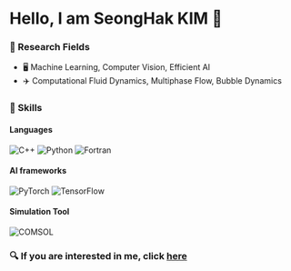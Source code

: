 # Hello, I am SeongHak KIM 👋

### 👀 Research Fields

- :desktop_computer: Machine Learning, Computer Vision, Efficient AI
- :airplane: Computational Fluid Dynamics, Multiphase Flow, Bubble Dynamics

### 💪 Skills
#### Languages
<img alt="C++" src ="https://img.shields.io/badge/C++-00599C.svg?&style=for-the-badge&logo=C%2B%2B&logoColor=white"/> <img alt="Python" src ="https://img.shields.io/badge/Python-3776AB.svg?&style=for-the-badge&logo=Python&logoColor=white"/>
<img alt="Fortran" src ="https://img.shields.io/badge/Fortran-734F96.svg?&style=for-the-badge&logo=Fortran&logoColor=white"/>

#### AI frameworks
<img alt="PyTorch" src ="https://img.shields.io/badge/PyTorch-EE4C2C.svg?&style=for-the-badge&logo=Pytorch&logoColor=white"/> <img alt="TensorFlow" src ="https://img.shields.io/badge/TensorFlow-FF6F00.svg?&style=for-the-badge&logo=Tensorflow&logoColor=white"/>

#### Simulation Tool
<img alt="COMSOL" src ="https://img.shields.io/badge/COMSOL-368CCB.svg?&style=for-the-badge&logo=comsol&logoColor=white"/>

<!---
Seonghak35/Seonghak35 is a ✨ special ✨ repository because its `README.md` (this file) appears on your GitHub profile.
You can click the Preview link to take a look at your changes.
--->

### 🔍 If you are interested in me, click [here](http://seonghak35.github.io)

